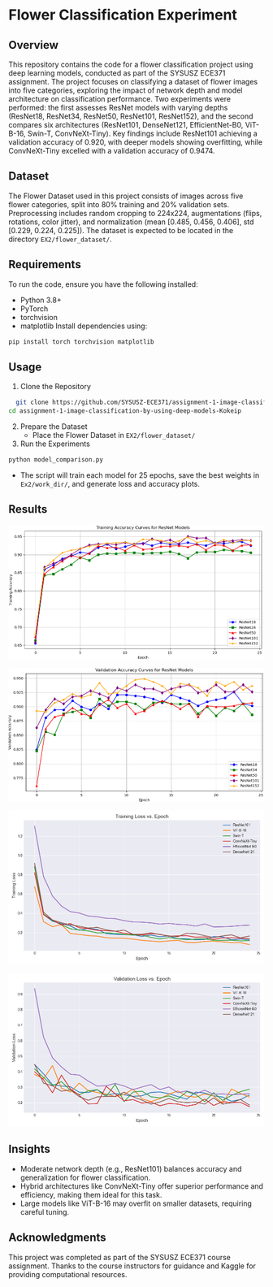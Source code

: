 # Flower Classification Experiment

## Overview
This repository contains the code for a flower classification project using deep learning models, conducted as part of the SYSUSZ ECE371 assignment. The project focuses on classifying a dataset of flower images into five categories, exploring the impact of network depth and model architecture on classification performance. Two experiments were performed: the first assesses ResNet models with varying depths (ResNet18, ResNet34, ResNet50, ResNet101, ResNet152), and the second compares six architectures (ResNet101, DenseNet121, EfficientNet-B0, ViT-B-16, Swin-T, ConvNeXt-Tiny). Key findings include ResNet101 achieving a validation accuracy of 0.920, with deeper models showing overfitting, while ConvNeXt-Tiny excelled with a validation accuracy of 0.9474.

## Dataset
The Flower Dataset used in this project consists of images across five flower categories, split into 80% training and 20% validation sets. Preprocessing includes random cropping to 224x224, augmentations (flips, rotations, color jitter), and normalization (mean [0.485, 0.456, 0.406], std [0.229, 0.224, 0.225]). The dataset is expected to be located in the directory `EX2/flower_dataset/`.

## Requirements
To run the code, ensure you have the following installed:
- Python 3.8+
- PyTorch 
- torchvision
- matplotlib
Install dependencies using:
```bash
pip install torch torchvision matplotlib
```

## Usage
1. Clone the Repository
```bash
  git clone https://github.com/SYSUSZ-ECE371/assignment-1-image-classification-by-using-deep-models-Kokeip.git
cd assignment-1-image-classification-by-using-deep-models-Kokeip
```
2. Prepare the Dataset
   - Place the Flower Dataset in `EX2/flower_dataset/`
3. Run the Experiments
```bash
python model_comparison.py
```
- The script will train each model for 25 epochs, save the best weights in `Ex2/work_dir/`, and generate loss and accuracy plots.
## Results
  ![figure1](Ex2/train_acc.png "train_acc")
  
  ![figure2](Ex2/val_acc.png "val_acc")
  
![figure3](Ex2/train_loss_modalcomparision.png "train_loss_modalcomparision")

  ![figure4](Ex2/val_loss_modalcomparision.png "val_loss_modalcomparision")
  ## Insights
  - Moderate network depth (e.g., ResNet101) balances accuracy and generalization for flower classification.
  - Hybrid architectures like ConvNeXt-Tiny offer superior performance and efficiency, making them ideal for this task.
  - Large models like ViT-B-16 may overfit on smaller datasets, requiring careful tuning.
  ## Acknowledgments
  This project was completed as part of the SYSUSZ ECE371 course assignment. Thanks to the course instructors for guidance and Kaggle for providing computational resources.